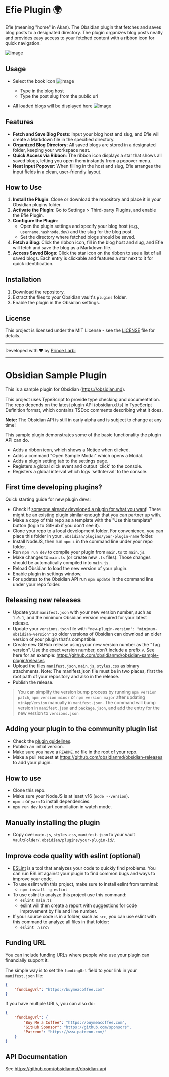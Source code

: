 # Efie Plugin 🌍

Efie (meaning "home" in Akan). The Obsidian plugin that fetches and saves blog posts to a designated directory. The plugin organizes blog posts neatly and provides easy access to your fetched content with a ribbon icon for quick navigation.

![image](https://github.com/user-attachments/assets/484889c3-d04a-4b23-abe2-a2a86b23aac8)


## Usage
- Select the book icon
  ![image](https://github.com/user-attachments/assets/6b2a21a6-974b-4493-9b0e-8309b346fb23)
	- Type in the blog host
   	- Type the post slug from the public url

- All loaded blogs will be displayed here
  ![image](https://github.com/user-attachments/assets/e6b4bcc5-f572-4bca-aabb-f95355294750)
	


## Features

- **Fetch and Save Blog Posts**: Input your blog host and slug, and Efie will create a Markdown file in the specified directory.
- **Organized Blog Directory**: All saved blogs are stored in a designated folder, keeping your workspace neat.
- **Quick Access via Ribbon**: The ribbon icon displays a star that shows all saved blogs, letting you open them instantly from a popover menu.
- **Neat Input Popover**: When filling in the host and slug, Efie arranges the input fields in a clean, user-friendly layout.

## How to Use

1. **Install the Plugin**: Clone or download the repository and place it in your Obsidian plugins folder.
2. **Activate the Plugin**: Go to Settings > Third-party Plugins, and enable the Efie Plugin.
3. **Configure the Plugin**:
   - Open the plugin settings and specify your blog host (e.g., `username.hashnode.dev`) and the slug for the blog post.
   - Set the directory where fetched blogs should be saved.
4. **Fetch a Blog**: Click the ribbon icon, fill in the blog host and slug, and Efie will fetch and save the blog as a Markdown file.
5. **Access Saved Blogs**: Click the star icon on the ribbon to see a list of all saved blogs. Each entry is clickable and features a star next to it for quick identification.

## Installation

1. Download the repository.
2. Extract the files to your Obsidian vault's `plugins` folder.
3. Enable the plugin in the Obsidian settings.

## License

This project is licensed under the MIT License - see the [LICENSE](LICENSE) file for details.

---

Developed with ❤️ by [Prince Larbi](https://pnlarbi.vercel.app/)

---


# Obsidian Sample Plugin

This is a sample plugin for Obsidian (https://obsidian.md).

This project uses TypeScript to provide type checking and documentation.
The repo depends on the latest plugin API (obsidian.d.ts) in TypeScript Definition format, which contains TSDoc comments describing what it does.

**Note:** The Obsidian API is still in early alpha and is subject to change at any time!

This sample plugin demonstrates some of the basic functionality the plugin API can do.
- Adds a ribbon icon, which shows a Notice when clicked.
- Adds a command "Open Sample Modal" which opens a Modal.
- Adds a plugin setting tab to the settings page.
- Registers a global click event and output 'click' to the console.
- Registers a global interval which logs 'setInterval' to the console.

## First time developing plugins?

Quick starting guide for new plugin devs:

- Check if [someone already developed a plugin for what you want](https://obsidian.md/plugins)! There might be an existing plugin similar enough that you can partner up with.
- Make a copy of this repo as a template with the "Use this template" button (login to GitHub if you don't see it).
- Clone your repo to a local development folder. For convenience, you can place this folder in your `.obsidian/plugins/your-plugin-name` folder.
- Install NodeJS, then run `npm i` in the command line under your repo folder.
- Run `npm run dev` to compile your plugin from `main.ts` to `main.js`.
- Make changes to `main.ts` (or create new `.ts` files). Those changes should be automatically compiled into `main.js`.
- Reload Obsidian to load the new version of your plugin.
- Enable plugin in settings window.
- For updates to the Obsidian API run `npm update` in the command line under your repo folder.

## Releasing new releases

- Update your `manifest.json` with your new version number, such as `1.0.1`, and the minimum Obsidian version required for your latest release.
- Update your `versions.json` file with `"new-plugin-version": "minimum-obsidian-version"` so older versions of Obsidian can download an older version of your plugin that's compatible.
- Create new GitHub release using your new version number as the "Tag version". Use the exact version number, don't include a prefix `v`. See here for an example: https://github.com/obsidianmd/obsidian-sample-plugin/releases
- Upload the files `manifest.json`, `main.js`, `styles.css` as binary attachments. Note: The manifest.json file must be in two places, first the root path of your repository and also in the release.
- Publish the release.

> You can simplify the version bump process by running `npm version patch`, `npm version minor` or `npm version major` after updating `minAppVersion` manually in `manifest.json`.
> The command will bump version in `manifest.json` and `package.json`, and add the entry for the new version to `versions.json`

## Adding your plugin to the community plugin list

- Check the [plugin guidelines](https://docs.obsidian.md/Plugins/Releasing/Plugin+guidelines).
- Publish an initial version.
- Make sure you have a `README.md` file in the root of your repo.
- Make a pull request at https://github.com/obsidianmd/obsidian-releases to add your plugin.

## How to use

- Clone this repo.
- Make sure your NodeJS is at least v16 (`node --version`).
- `npm i` or `yarn` to install dependencies.
- `npm run dev` to start compilation in watch mode.

## Manually installing the plugin

- Copy over `main.js`, `styles.css`, `manifest.json` to your vault `VaultFolder/.obsidian/plugins/your-plugin-id/`.

## Improve code quality with eslint (optional)
- [ESLint](https://eslint.org/) is a tool that analyzes your code to quickly find problems. You can run ESLint against your plugin to find common bugs and ways to improve your code. 
- To use eslint with this project, make sure to install eslint from terminal:
  - `npm install -g eslint`
- To use eslint to analyze this project use this command:
  - `eslint main.ts`
  - eslint will then create a report with suggestions for code improvement by file and line number.
- If your source code is in a folder, such as `src`, you can use eslint with this command to analyze all files in that folder:
  - `eslint .\src\`

## Funding URL

You can include funding URLs where people who use your plugin can financially support it.

The simple way is to set the `fundingUrl` field to your link in your `manifest.json` file:

```json
{
    "fundingUrl": "https://buymeacoffee.com"
}
```

If you have multiple URLs, you can also do:

```json
{
    "fundingUrl": {
        "Buy Me a Coffee": "https://buymeacoffee.com",
        "GitHub Sponsor": "https://github.com/sponsors",
        "Patreon": "https://www.patreon.com/"
    }
}
```

## API Documentation

See https://github.com/obsidianmd/obsidian-api
